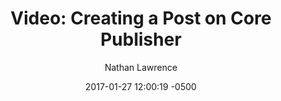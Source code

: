 ---
layout: video
title:  "Video: Creating a Post on Core Publisher"
date:   2017-01-27 12:00:19 -0500
categories: ['Newscast','Web','Online','Core Publisher', 'Video']
excerpt: Learn how to make a basic post on Core Publisher, KBIA's online CMS (content management system).
embed-url: https://www.youtube.com/embed/RBrBSlKcwL0
author: Nathan Lawrence
---
